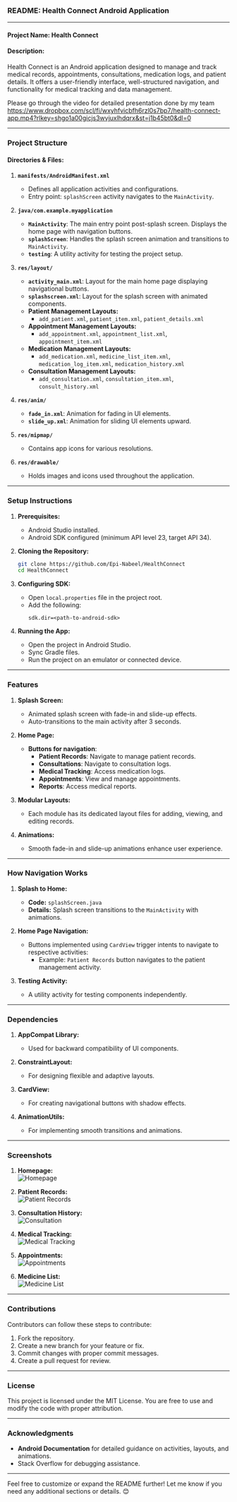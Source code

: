 ### README: Health Connect Android Application

---

#### **Project Name:** Health Connect  

#### **Description:**
Health Connect is an Android application designed to manage and track medical records, appointments, consultations, medication logs, and patient details. It offers a user-friendly interface, well-structured navigation, and functionality for medical tracking and data management.

Please go through the video for detailed presentation done by my team
https://www.dropbox.com/scl/fi/wxyhfvicbfh6rzl0s7bp7/health-connect-app.mp4?rlkey=shgo1a00gicjs3wvjuxlhdqrx&st=j1b45bt0&dl=0

---

### **Project Structure**

#### **Directories & Files:**
1. **`manifests/AndroidManifest.xml`**
   - Defines all application activities and configurations.
   - Entry point: `splashScreen` activity navigates to the `MainActivity`.

2. **`java/com.example.myapplication`**
   - **`MainActivity`**: The main entry point post-splash screen. Displays the home page with navigation buttons.
   - **`splashScreen`**: Handles the splash screen animation and transitions to `MainActivity`.
   - **`testing`**: A utility activity for testing the project setup.

3. **`res/layout/`**
   - **`activity_main.xml`**: Layout for the main home page displaying navigational buttons.
   - **`splashscreen.xml`**: Layout for the splash screen with animated components.
   - **Patient Management Layouts:**
     - `add_patient.xml`, `patient_item.xml`, `patient_details.xml`
   - **Appointment Management Layouts:**
     - `add_appointment.xml`, `appointment_list.xml`, `appointment_item.xml`
   - **Medication Management Layouts:**
     - `add_medication.xml`, `medicine_list_item.xml`, `medication_log_item.xml`, `medication_history.xml`
   - **Consultation Management Layouts:**
     - `add_consultation.xml`, `consultation_item.xml`, `consult_history.xml`

4. **`res/anim/`**
   - **`fade_in.xml`**: Animation for fading in UI elements.
   - **`slide_up.xml`**: Animation for sliding UI elements upward.

5. **`res/mipmap/`**
   - Contains app icons for various resolutions.

6. **`res/drawable/`**
   - Holds images and icons used throughout the application.

---

### **Setup Instructions**

1. **Prerequisites:**
   - Android Studio installed.
   - Android SDK configured (minimum API level 23, target API 34).

2. **Cloning the Repository:**
   ```bash
   git clone https://github.com/Epi-Nabeel/HealthConnect
   cd HealthConnect
   ```

3. **Configuring SDK:**
   - Open `local.properties` file in the project root.
   - Add the following:
     ```
     sdk.dir=<path-to-android-sdk>
     ```

4. **Running the App:**
   - Open the project in Android Studio.
   - Sync Gradle files.
   - Run the project on an emulator or connected device.

---

### **Features**

1. **Splash Screen:**
   - Animated splash screen with fade-in and slide-up effects.
   - Auto-transitions to the main activity after 3 seconds.

2. **Home Page:**
   - **Buttons for navigation**:
     - **Patient Records**: Navigate to manage patient records.
     - **Consultations**: Navigate to consultation logs.
     - **Medical Tracking**: Access medication logs.
     - **Appointments**: View and manage appointments.
     - **Reports**: Access medical reports.

3. **Modular Layouts:**
   - Each module has its dedicated layout files for adding, viewing, and editing records.

4. **Animations:**
   - Smooth fade-in and slide-up animations enhance user experience.

---

### **How Navigation Works**

1. **Splash to Home:**
   - **Code:** `splashScreen.java`
   - **Details:** Splash screen transitions to the `MainActivity` with animations.

2. **Home Page Navigation:**
   - Buttons implemented using `CardView` trigger intents to navigate to respective activities:
     - Example: `Patient Records` button navigates to the patient management activity.

3. **Testing Activity:**
   - A utility activity for testing components independently.

---

### **Dependencies**

1. **AppCompat Library:**
   - Used for backward compatibility of UI components.

2. **ConstraintLayout:**
   - For designing flexible and adaptive layouts.

3. **CardView:**
   - For creating navigational buttons with shadow effects.

4. **AnimationUtils:**
   - For implementing smooth transitions and animations.

---


### **Screenshots**

1. **Homepage:**  
   ![Homepage](https://github.com/Epi-Nabeel/HealthConnect/blob/main/screenshots/Screenshot%202024-12-28%20094936.png)

2. **Patient Records:**  
   ![Patient Records](https://github.com/Epi-Nabeel/HealthConnect/blob/main/screenshots/Screenshot%202024-12-28%20100251.png)

3. **Consultation History:**  
   ![Consultation](https://github.com/Epi-Nabeel/HealthConnect/blob/main/screenshots/Screenshot%202024-12-28%20100304.png)

4. **Medical Tracking:**  
   ![Medical Tracking](https://github.com/Epi-Nabeel/HealthConnect/blob/main/screenshots/Screenshot%202024-12-28%20100315.png)

5. **Appointments:**  
   ![Appointments](https://github.com/Epi-Nabeel/HealthConnect/blob/main/screenshots/Screenshot%202024-12-28%20100324.png)

6. **Medicine List:**  
   ![Medicine List](https://github.com/Epi-Nabeel/HealthConnect/blob/main/screenshots/Screenshot%202024-12-28%20100335.png)

---


### **Contributions**

Contributors can follow these steps to contribute:
1. Fork the repository.
2. Create a new branch for your feature or fix.
3. Commit changes with proper commit messages.
4. Create a pull request for review.

---

### **License**
This project is licensed under the MIT License. You are free to use and modify the code with proper attribution.

---

### **Acknowledgments**
- **Android Documentation** for detailed guidance on activities, layouts, and animations.
- Stack Overflow for debugging assistance.

---

Feel free to customize or expand the README further! Let me know if you need any additional sections or details. 😊
